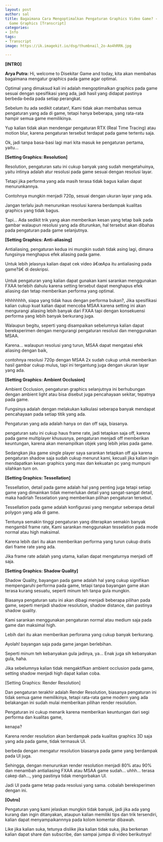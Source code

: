 ```yaml
---
layout: post
author: sal
title: Bagaimana Cara Mengoptimalkan Pengaturan Graphics Video Game? - Tweaking Video
  Game Graphics [Transcript]
categories:
- Info
tags:
- Transcript
image: https://ik.imagekit.io/dsg/thumbnail_2o-Ao4hRRN.jpg

---
```

**\[INTRO\]**

**Arya Putra:** Hi, welcome to Disekitar Game and today, kita akan membahas bagaimana mengatur graphics pada game agar optimal.

Optimal yang dimaksud kali ini adalah mengoptimalkan graphics pada game sesuai dengan spesifikasi yang ada, jadi hasil yang didapat pastinya berbeda-beda pada setiap perangkat.

Sebelum itu ada sedikit catatan!, Kami tidak akan membahas semua pengaturan yang ada di game, tetapi hanya beberapa, yang rata-rata hampir semua game memilikinya.

Yup kalian tidak akan mendengar pengaturan RTX (Real Time Tracing) atau motion blur, karena pengaturan tersebut terdapat pada game tertentu saja.

Ok, jadi tanpa basa-basi lagi mari kita masuk ke pengaturan pertama, yaitu...

**\[Setting Graphics: Resolution\]**

Resolution, pengaturan satu ini cukup banyak yang sudah mengetahuinya, yaitu intinya adalah atur resolusi pada game sesuai dengan resolusi layar.

Tetapi jika performa yang ada masih terasa tidak bagus kalian dapat menurunkannya.

Contohnya mungkin menjadi 720p, sesuai dengan ukuran layar yang ada.

Jangan terlalu jauh menurunkan resolusi karena berdampak kualitas graphics yang tidak bagus.

Tapi... Ada sedikit trik yang akan memberikan kesan yang tetap baik pada gambar walaupun resolusi yang ada diturunkan, hal tersebut akan dibahas pada pengaturan pada game selanjutnya.

**\[Setting Graphics: Anti-aliasing\]**

Antialiasing, pengaturan kedua ini mungkin sudah tidak asing lagi, dimana fungsinya menghapus efek aliasing pada game.

Untuk lebih jelasnya kalian dapat cek video â€œApa itu antialiasing pada game?â€ di deskripsi.

Untuk pengaturan yang kalian dapat gunakan kami sarankan menggunakan FXAA terlebih dahulu karena setting tersebut dapat menghapus efek aliasing dan tetap memberikan performa yang optimal.

Hhhhhhhh, siapa yang tidak haus dengan performa bukan?, Jika spesifikasi kalian cukup kuat kalian dapat mencoba MSAA karena setting ini akan mengurangi aliasing lebih banyak dari FXAA tapi dengan konsekuensi performa yang lebih banyak berkurang juga.

Walaupun begitu, seperti yang disampaikan sebelumnya kalian dapat bereksperimen dengan mengurangi pengaturan resolusi dan menggunakan MSAA.

Karena... walaupun resolusi yang turun, MSAA dapat mengatasi efek aliasing dengan baik,

contohnya resolusi 720p dengan MSAA 2x sudah cukup untuk memberikan hasil gambar cukup mulus, tapi ini tergantung juga dengan ukuran layar yang ada.

**\[Setting Graphics: Ambient Occlusion\]**

Ambient Occlusion, pengaturan graphics selanjutnya ini berhubungan dengan ambient light atau bisa disebut juga pencahayaan sekitar, tepatnya pada game.

Fungsinya adalah dengan melakukan kalkulasi seberapa banyak mendapat pencahayaan pada setiap titik yang ada.

Pengaturan yang ada adalah hanya on dan off saja, biasanya.

pengaturan satu ini cukup haus frame rate, jadi tetapkan saja off, karena pada game multiplayer khususnya, pengaturan menjadi off memberikan keuntungan, karena akan menampilkan objek yang lebih jelas pada game.

Sedangkan jika game single player saya sarankan tetapkan off aja karena pengaturan shadow saja sudah cukup menurut kami, kecuali jika kalian ingin mendapatkan kesan graphics yang max dan kekuatan pc yang mumpuni silahkan turn on.

**\[Setting Graphics: Tessellation\]**

Tessellation, detail pada game adalah hal yang penting juga tetapi setiap game yang dimainkan tidak memerlukan detail yang sangat-sangat detail, maka hadirlah Tesselation yang memberikan pilihan pengaturan tersebut.

Tessellation pada game adalah konfigurasi yang mengatur seberapa detail polygon yang ada di game.

Tentunya semakin tinggi pengaturan yang diterapkan semakin banyak mengambil frame rate, Kami sarankan menggunakan tesselation pada mode normal atau high maksimal.

Karena lebih dari itu akan memberikan performa yang turun cukup dratis dari frame rate yang ada.

Jika frame rate adalah yang utama, kalian dapat mengaturnya menjadi off saja.

**\[Setting Graphics: Shadow Quality\]**

Shadow Quality, bayangan pada game adalah hal yang cukup signifikan mempengaruhi performa pada game, tetapi tanpa bayangan game akan terasa kurang sesuatu, seperti minum teh tanpa gula mungkin.

Biasanya pengaturan satu ini akan dibagi menjadi beberapa pilihan pada game, seperti menjadi shadow resolution, shadow distance, dan pastinya shadow quality.

Kami sarankan menggunakan pengaturan normal atau medium saja pada game dan maksimal high.

Lebih dari itu akan memberikan perforama yang cukup banyak berkurang.

Ayolah! bayangan saja pada game jangan berlebihan.

Seperti minum teh kebanyakan gula jadinya, ya... Enak juga sih kebanyakan gula, haha.

Jika sebelumnya kalian tidak mengaktifkan ambient occlusion pada game, setting shadow menjadi high dapat kalian coba.

\[Setting Graphics: Render Resolution\]

Dan pengaturan terakhir adalah Render Resolution, biasanya pengaturan ini tidak semua game memilikinya, tetapi rata-rata game modern yang ada belakangan ini sudah mulai memberikan pilihan render resolution.

Pengaturan ini cukup menarik karena memberikan keuntungan dari segi performa dan kualitas game,

kenapa?

Karena render resolution akan berdampak pada kualitas graphics 3D saja yang ada pada game, tidak termasuk UI.

berbeda dengan mengatur resolution biasanya pada game yang berdampak pada UI juga.

Sehingga, dengan menurunkan render resolution menjadi 80% atau 90% dan menambah antialiasing FXAA atau MSAA game sudah... uhhh... terasa cakep dah..., yang pastinya tidak mengorbakan UI.

Jadi UI pada game tetap pada resolusi yang sama. cobalah bereksperimen dengan ini.

**\[Outro\]**

Pengaturan yang kami jelaskan mungkin tidak banyak, jadi jika ada yang kurang dan ingin ditanyakan, ataupun kalian memiliki tips dan trik tersendiri, kalian dapat menyampaikannnya pada kolom komentar dibawah.

Like jika kalian suka, tetunya dislike jika kalian tidak suka, jika berkenan kalian dapat share dan subscribe, dan sampai jumpa di video berikutnya!